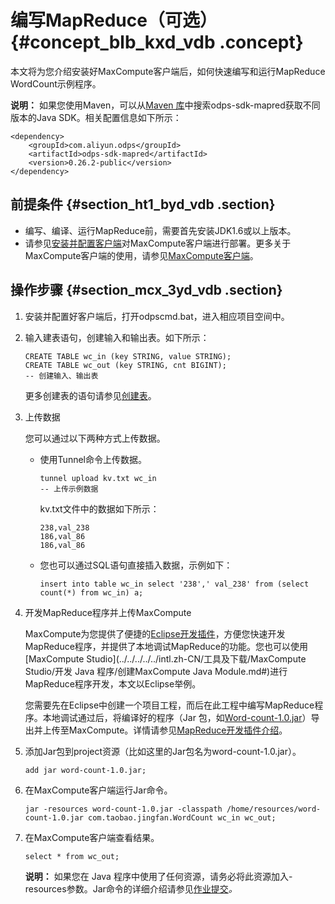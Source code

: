 # 编写MapReduce（可选） {#concept_blb_kxd_vdb .concept}

本文将为您介绍安装好MaxCompute客户端后，如何快速编写和运行MapReduce WordCount示例程序。

**说明：** 如果您使用Maven，可以从[Maven 库](http://search.maven.org/)中搜索odps-sdk-mapred获取不同版本的Java SDK。相关配置信息如下所示：

```
<dependency>
    <groupId>com.aliyun.odps</groupId>
    <artifactId>odps-sdk-mapred</artifactId>
    <version>0.26.2-public</version>
</dependency>
```

## 前提条件 {#section_ht1_byd_vdb .section}

-   编写、编译、运行MapReduce前，需要首先安装JDK1.6或以上版本。
-   请参见[安装并配置客户端](../../../../../intl.zh-CN/准备工作/安装并配置客户端.md)对MaxCompute客户端进行部署。更多关于MaxCompute客户端的使用，请参见[MaxCompute客户端](../../../../../intl.zh-CN/工具及下载/客户端.md)。

## 操作步骤 {#section_mcx_3yd_vdb .section}

1.  安装并配置好客户端后，打开odpscmd.bat，进入相应项目空间中。
2.  输入建表语句，创建输入和输出表。如下所示：

    ```
    CREATE TABLE wc_in (key STRING, value STRING);
    CREATE TABLE wc_out (key STRING, cnt BIGINT);
    -- 创建输入、输出表
    ```

    更多创建表的语句请参见[创建表](../../../../../intl.zh-CN/用户指南/常用命令/表操作.md)。

3.  上传数据

    您可以通过以下两种方式上传数据。

    -   使用Tunnel命令上传数据。

        ```
        tunnel upload kv.txt wc_in
        -- 上传示例数据
        ```

        kv.txt文件中的数据如下所示：

        ```
        238,val_238
        186,val_86
        186,val_86
        ```

    -   您也可以通过SQL语句直接插入数据，示例如下：

        ```
        insert into table wc_in select '238',' val_238' from (select count(*) from wc_in) a;
        ```

4.  开发MapReduce程序并上传MaxCompute

    MaxCompute为您提供了便捷的[Eclipse开发插件](../../../../../intl.zh-CN/工具及下载/Eclipse开发插件/安装Eclipse插件.md#)，方便您快速开发MapReduce程序，并提供了本地调试MapReduce的功能。您也可以使用[MaxCompute Studio](../../../../../intl.zh-CN/工具及下载/MaxCompute Studio/开发 Java 程序/创建MaxCompute Java Module.md#)进行MapReduce程序开发，本文以Eclipse举例。

    您需要先在Eclipse中创建一个项目工程，而后在此工程中编写MapReduce程序。本地调试通过后，将编译好的程序（Jar 包，如[Word-count-1.0.jar](../../../../../intl.zh-CN/用户指南/MapReduce/示例程序/WordCount示例.md)）导出并上传至MaxCompute。详情请参见[MapReduce开发插件介绍](../../../../../intl.zh-CN/工具及下载/Eclipse开发插件/安装Eclipse插件.md)。

5.  添加Jar包到project资源（比如这里的Jar包名为word-count-1.0.jar）。

    ```
    add jar word-count-1.0.jar;
    ```

6.  在MaxCompute客户端运行Jar命令。

    ```
    jar -resources word-count-1.0.jar -classpath /home/resources/word-count-1.0.jar com.taobao.jingfan.WordCount wc_in wc_out;
    ```

7.  在MaxCompute客户端查看结果。

    ```
    select * from wc_out;
    ```

    **说明：** 如果您在 Java 程序中使用了任何资源，请务必将此资源加入-resources参数。Jar命令的详细介绍请参见[作业提交](../../../../../intl.zh-CN/用户指南/MapReduce/功能介绍/作业提交.md)*。*


